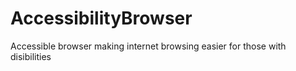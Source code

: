 AccessibilityBrowser
====================

Accessible browser making internet browsing easier for those with disibilities
